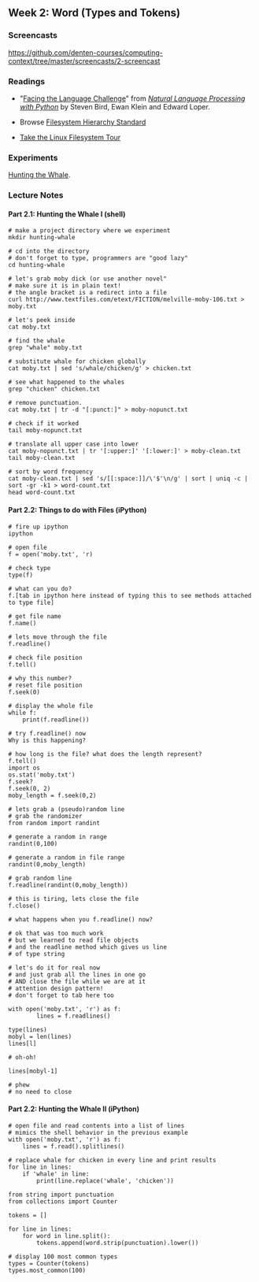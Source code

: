 ## Week 2: Word (Types and Tokens)

### Screencasts

https://github.com/denten-courses/computing-context/tree/master/screencasts/2-screencast

### Readings

- "[Facing the Language Challenge](http://www.nltk.org/book/ch12.html)" from
*[Natural Language Processing with Python](http://www.nltk.org/book/)* by
Steven Bird, Ewan Klein and Edward Loper.

- Browse [Filesystem Hierarchy Standard](http://www.pathname.com/fhs/)

- [Take the Linux Filesystem
Tour](http://web.archive.org/web/20140224004333/http://tuxradar.com/content/take-linux-filesystem-tour/#null)

### Experiments

[Hunting the
Whale](https://github.com/denten-courses/computing-context/tree/master/experiments/second.md).

### Lecture Notes

#### Part 2.1: Hunting the Whale I (shell)

```
# make a project directory where we experiment
mkdir hunting-whale

# cd into the directory
# don't forget to type, programmers are "good lazy"
cd hunting-whale

# let's grab moby dick (or use another novel"
# make sure it is in plain text!
# the angle bracket is a redirect into a file
curl http://www.textfiles.com/etext/FICTION/melville-moby-106.txt > moby.txt

# let's peek inside
cat moby.txt

# find the whale
grep "whale" moby.txt

# substitute whale for chicken globally
cat moby.txt | sed 's/whale/chicken/g' > chicken.txt

# see what happened to the whales
grep "chicken" chicken.txt

# remove punctuation.
cat moby.txt | tr -d "[:punct:]" > moby-nopunct.txt

# check if it worked
tail moby-nopunct.txt

# translate all upper case into lower
cat moby-nopunct.txt | tr '[:upper:]' '[:lower:]' > moby-clean.txt
tail moby-clean.txt

# sort by word frequency
cat moby-clean.txt | sed 's/[[:space:]]/\'$'\n/g' | sort | uniq -c | sort -gr -k1 > word-count.txt
head word-count.txt
```

#### Part 2.2: Things to do with Files (iPython)

```
# fire up ipython
ipython

# open file
f = open('moby.txt', 'r)

# check type
type(f)

# what can you do?
f.[tab in ipython here instead of typing this to see methods attached to type file]

# get file name
f.name()

# lets move through the file
f.readline()

# check file position
f.tell()

# why this number?
# reset file position
f.seek(0)

# display the whole file
while f:
    print(f.readline())

# try f.readline() now
Why is this happening?

# how long is the file? what does the length represent?
f.tell()
import os
os.stat('moby.txt')
f.seek?
f.seek(0, 2)
moby_length = f.seek(0,2)

# lets grab a (pseudo)random line
# grab the randomizer
from random import randint

# generate a random in range
randint(0,100)

# generate a random in file range
randint(0,moby_length)

# grab random line
f.readline(randint(0,moby_length))

# this is tiring, lets close the file
f.close()

# what happens when you f.readline() now?

# ok that was too much work
# but we learned to read file objects
# and the readline method which gives us line
# of type string

# let's do it for real now
# and just grab all the lines in one go
# AND close the file while we are at it
# attention design pattern!
# don't forget to tab here too

with open('moby.txt', 'r') as f:
        lines = f.readlines()

type(lines)
mobyl = len(lines)
lines[l]

# oh-oh!

lines[mobyl-1]

# phew
# no need to close
```

#### Part 2.2: Hunting the Whale II (iPython)

```
# open file and read contents into a list of lines
# mimics the shell behavior in the previous example
with open('moby.txt', 'r') as f:
    lines = f.read().splitlines()
```

```
# replace whale for chicken in every line and print results
for line in lines:
    if 'whale' in line:
        print(line.replace('whale', 'chicken'))
```

```
from string import punctuation
from collections import Counter

tokens = []

for line in lines:
    for word in line.split():
        tokens.append(word.strip(punctuation).lower())

# display 100 most common types
types = Counter(tokens)
types.most_common(100)
```
